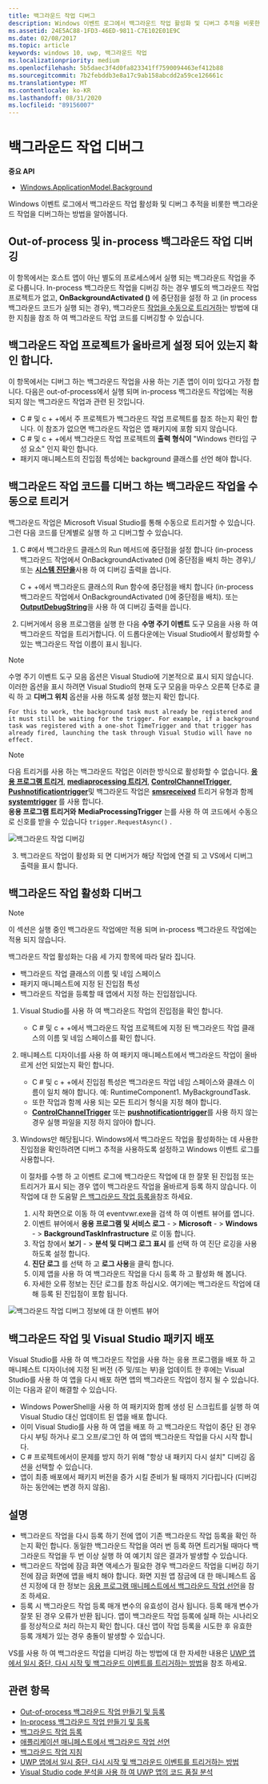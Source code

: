 ```yaml
---
title: 백그라운드 작업 디버그
description: Windows 이벤트 로그에서 백그라운드 작업 활성화 및 디버그 추적을 비롯한 백그라운드 작업을 디버그하는 방법을 알아봅니다.
ms.assetid: 24E5AC88-1FD3-46ED-9811-C7E102E01E9C
ms.date: 02/08/2017
ms.topic: article
keywords: windows 10, uwp, 백그라운드 작업
ms.localizationpriority: medium
ms.openlocfilehash: 5b5daec3f4d0fa823341ff7590094463ef412b88
ms.sourcegitcommit: 7b2febddb3e8a17c9ab158abcdd2a59ce126661c
ms.translationtype: MT
ms.contentlocale: ko-KR
ms.lasthandoff: 08/31/2020
ms.locfileid: "89156007"
---
```

# <a name="debug-a-background-task"></a>백그라운드 작업 디버그


**중요 API**
-   [Windows.ApplicationModel.Background](/uwp/api/Windows.ApplicationModel.Background)

Windows 이벤트 로그에서 백그라운드 작업 활성화 및 디버그 추적을 비롯한 백그라운드 작업을 디버그하는 방법을 알아봅니다.

## <a name="debugging-out-of-process-vs-in-process-background-tasks"></a>Out-of-process 및 in-process 백그라운드 작업 디버깅
이 항목에서는 호스트 앱이 아닌 별도의 프로세스에서 실행 되는 백그라운드 작업을 주로 다룹니다. In-process 백그라운드 작업을 디버깅 하는 경우 별도의 백그라운드 작업 프로젝트가 없고, **OnBackgroundActivated ()** 에 중단점을 설정 하 고 (in process 백그라운드 코드가 실행 되는 경우), 백그라운드 [작업을 수동으로 트리거하](#trigger-background-tasks-manually-to-debug-background-task-code)는 방법에 대 한 지침을 참조 하 여 백그라운드 작업 코드를 디버깅할 수 있습니다.

## <a name="make-sure-the-background-task-project-is-set-up-correctly"></a>백그라운드 작업 프로젝트가 올바르게 설정 되어 있는지 확인 합니다.

이 항목에서는 디버그 하는 백그라운드 작업을 사용 하는 기존 앱이 이미 있다고 가정 합니다. 다음은 out-of-process에서 실행 되며 in-process 백그라운드 작업에는 적용 되지 않는 백그라운드 작업과 관련 된 것입니다.

-   C # 및 c + +에서 주 프로젝트가 백그라운드 작업 프로젝트를 참조 하는지 확인 합니다. 이 참조가 없으면 백그라운드 작업은 앱 패키지에 포함 되지 않습니다.
-   C # 및 c + +에서 백그라운드 작업 프로젝트의 **출력 형식이** "Windows 런타임 구성 요소" 인지 확인 합니다.
-   패키지 매니페스트의 진입점 특성에는 background 클래스를 선언 해야 합니다.

## <a name="trigger-background-tasks-manually-to-debug-background-task-code"></a>백그라운드 작업 코드를 디버그 하는 백그라운드 작업을 수동으로 트리거

백그라운드 작업은 Microsoft Visual Studio를 통해 수동으로 트리거할 수 있습니다. 그런 다음 코드를 단계별로 실행 하 고 디버그할 수 있습니다.

1.  C #에서 백그라운드 클래스의 Run 메서드에 중단점을 설정 합니다 (in-process 백그라운드 작업에서 OnBackgroundActivated ()에 중단점을 배치 하는 경우),/또는 [**시스템 진단을**](/dotnet/api/system.diagnostics)사용 하 여 디버깅 출력을 씁니다.

    C + +에서 백그라운드 클래스의 Run 함수에 중단점을 배치 합니다 (in-process 백그라운드 작업에서 OnBackgroundActivated ()에 중단점을 배치). 또는 [**OutputDebugString**](/windows/desktop/api/debugapi/nf-debugapi-outputdebugstringw)을 사용 하 여 디버깅 출력을 씁니다.

2.  디버거에서 응용 프로그램을 실행 한 다음 **수명 주기 이벤트** 도구 모음을 사용 하 여 백그라운드 작업을 트리거합니다. 이 드롭다운에는 Visual Studio에서 활성화할 수 있는 백그라운드 작업 이름이 표시 됩니다.

> [!NOTE]
> 수명 주기 이벤트 도구 모음 옵션은 Visual Studio에 기본적으로 표시 되지 않습니다. 이러한 옵션을 표시 하려면 Visual Studio의 현재 도구 모음을 마우스 오른쪽 단추로 클릭 하 고 **디버그 위치** 옵션을 사용 하도록 설정 했는지 확인 합니다.

    For this to work, the background task must already be registered and it must still be waiting for the trigger. For example, if a background task was registered with a one-shot TimeTrigger and that trigger has already fired, launching the task through Visual Studio will have no effect.

> [!Note]
> 다음 트리거를 사용 하는 백그라운드 작업은 이러한 방식으로 활성화할 수 없습니다. [**응용 프로그램 트리거**](/uwp/api/windows.applicationmodel.background.applicationtrigger), [**mediaprocessing 트리거**](/uwp/api/windows.applicationmodel.background.mediaprocessingtrigger), [**ControlChannelTrigger**](/uwp/api/Windows.Networking.Sockets.ControlChannelTrigger), [**Pushnotificationtrigger**](/uwp/api/Windows.ApplicationModel.Background.PushNotificationTrigger)및 백그라운드 작업은 [**smsreceived**](/uwp/api/Windows.ApplicationModel.Background.SystemTriggerType) 트리거 유형과 함께 [**systemtrigger**](/uwp/api/Windows.ApplicationModel.Background.SystemTrigger) 를 사용 합니다.  
> **응용 프로그램 트리거와** **MediaProcessingTrigger** 는를 사용 하 여 코드에서 수동으로 신호를 받을 수 있습니다 `trigger.RequestAsync()` .

![백그라운드 작업 디버깅](images/debugging-activation.png)

3.  백그라운드 작업이 활성화 되 면 디버거가 해당 작업에 연결 되 고 VS에서 디버그 출력을 표시 합니다.

## <a name="debug-background-task-activation"></a>백그라운드 작업 활성화 디버그

> [!NOTE]
> 이 섹션은 실행 중인 백그라운드 작업에만 적용 되며 in-process 백그라운드 작업에는 적용 되지 않습니다.

백그라운드 작업 활성화는 다음 세 가지 항목에 따라 달라 집니다.

-   백그라운드 작업 클래스의 이름 및 네임 스페이스
-   패키지 매니페스트에 지정 된 진입점 특성
-   백그라운드 작업을 등록할 때 앱에서 지정 하는 진입점입니다.

1.  Visual Studio를 사용 하 여 백그라운드 작업의 진입점을 확인 합니다.

    -   C # 및 c + +에서 백그라운드 작업 프로젝트에 지정 된 백그라운드 작업 클래스의 이름 및 네임 스페이스를 확인 합니다.

2.  매니페스트 디자이너를 사용 하 여 패키지 매니페스트에서 백그라운드 작업이 올바르게 선언 되었는지 확인 합니다.

    -   C # 및 c + +에서 진입점 특성은 백그라운드 작업 네임 스페이스와 클래스 이름이 일치 해야 합니다. 예: RuntimeComponent1. MyBackgroundTask.
    -   또한 작업과 함께 사용 되는 모든 트리거 형식을 지정 해야 합니다.
    -   [**ControlChannelTrigger**](/uwp/api/Windows.Networking.Sockets.ControlChannelTrigger) 또는 [**pushnotificationtrigger**](/uwp/api/Windows.ApplicationModel.Background.PushNotificationTrigger)를 사용 하지 않는 경우 실행 파일을 지정 하지 않아야 합니다.

3.  Windows만 해당됩니다. Windows에서 백그라운드 작업을 활성화하는 데 사용한 진입점을 확인하려면 디버그 추적을 사용하도록 설정하고 Windows 이벤트 로그를 사용합니다.

    이 절차를 수행 하 고 이벤트 로그에 백그라운드 작업에 대 한 잘못 된 진입점 또는 트리거가 표시 되는 경우 앱이 백그라운드 작업을 올바르게 등록 하지 않습니다. 이 작업에 대 한 도움말 [은 백그라운드 작업 등록을](register-a-background-task.md)참조 하세요.

    1.  시작 화면으로 이동 하 여 eventvwr.exe을 검색 하 여 이벤트 뷰어를 엽니다.
    2.  이벤트 뷰어에서 **응용 프로그램 및 서비스 로그**  - &gt; **Microsoft**  - &gt; **Windows**  - &gt; **BackgroundTaskInfrastructure** 로 이동 합니다.
    3.  작업 창에서 **보기**  - &gt; **분석 및 디버그 로그 표시** 를 선택 하 여 진단 로깅을 사용 하도록 설정 합니다.
    4.  **진단 로그** 를 선택 하 고 **로그 사용**을 클릭 합니다.
    5.  이제 앱을 사용 하 여 백그라운드 작업을 다시 등록 하 고 활성화 해 봅니다.
    6.  자세한 오류 정보는 진단 로그를 참조 하십시오. 여기에는 백그라운드 작업에 대해 등록 된 진입점이 포함 됩니다.

![백그라운드 작업 디버그 정보에 대 한 이벤트 뷰어](images/event-viewer.png)

## <a name="background-tasks-and-visual-studio-package-deployment"></a>백그라운드 작업 및 Visual Studio 패키지 배포

Visual Studio를 사용 하 여 백그라운드 작업을 사용 하는 응용 프로그램을 배포 하 고 매니페스트 디자이너에 지정 된 버전 (주 및/또는 부)을 업데이트 한 후에는 Visual Studio를 사용 하 여 앱을 다시 배포 하면 앱의 백그라운드 작업이 정지 될 수 있습니다. 이는 다음과 같이 해결할 수 있습니다.

-   Windows PowerShell을 사용 하 여 패키지와 함께 생성 된 스크립트를 실행 하 여 Visual Studio 대신 업데이트 된 앱을 배포 합니다.
-   이미 Visual Studio를 사용 하 여 앱을 배포 하 고 백그라운드 작업이 중단 된 경우 다시 부팅 하거나 로그 오프/로그인 하 여 앱의 백그라운드 작업을 다시 시작 합니다.
-   C # 프로젝트에서이 문제를 방지 하기 위해 "항상 내 패키지 다시 설치" 디버깅 옵션을 선택할 수 있습니다.
-   앱이 최종 배포에서 패키지 버전을 증가 시킬 준비가 될 때까지 기다립니다 (디버깅 하는 동안에는 변경 하지 않음).

## <a name="remarks"></a>설명

-   백그라운드 작업을 다시 등록 하기 전에 앱이 기존 백그라운드 작업 등록을 확인 하는지 확인 합니다. 동일한 백그라운드 작업을 여러 번 등록 하면 트리거될 때마다 백그라운드 작업을 두 번 이상 실행 하 여 예기치 않은 결과가 발생할 수 있습니다.
-   백그라운드 작업에 잠금 화면 액세스가 필요한 경우 백그라운드 작업을 디버깅 하기 전에 잠금 화면에 앱을 배치 해야 합니다. 화면 지원 앱 잠금에 대 한 매니페스트 옵션 지정에 대 한 정보는 [응용 프로그램 매니페스트에서 백그라운드 작업 선언](declare-background-tasks-in-the-application-manifest.md)을 참조 하세요.
-   등록 시 백그라운드 작업 등록 매개 변수의 유효성이 검사 됩니다. 등록 매개 변수가 잘못 된 경우 오류가 반환 됩니다. 앱이 백그라운드 작업 등록에 실패 하는 시나리오를 정상적으로 처리 하는지 확인 합니다. 대신 앱이 작업 등록을 시도한 후 유효한 등록 개체가 있는 경우 충돌이 발생할 수 있습니다.

VS를 사용 하 여 백그라운드 작업을 디버깅 하는 방법에 대 한 자세한 내용은 [UWP 앱에서 일시 중단, 다시 시작 및 백그라운드 이벤트를 트리거하는 방법](/visualstudio/debugger/how-to-trigger-suspend-resume-and-background-events-for-windows-store-apps-in-visual-studio?view=vs-2015)을 참조 하세요.

## <a name="related-topics"></a>관련 항목

* [Out-of-process 백그라운드 작업 만들기 및 등록](create-and-register-a-background-task.md)
* [In-process 백그라운드 작업 만들기 및 등록](create-and-register-an-inproc-background-task.md)
* [백그라운드 작업 등록](register-a-background-task.md)
* [애플리케이션 매니페스트에서 백그라운드 작업 선언](declare-background-tasks-in-the-application-manifest.md)
* [백그라운드 작업 지침](guidelines-for-background-tasks.md)
* [UWP 앱에서 일시 중단, 다시 시작 및 백그라운드 이벤트를 트리거하는 방법](/visualstudio/debugger/how-to-trigger-suspend-resume-and-background-events-for-windows-store-apps-in-visual-studio?view=vs-2015)
* [Visual Studio code 분석을 사용 하 여 UWP 앱의 코드 품질 분석](/visualstudio/test/analyze-the-code-quality-of-store-apps-using-visual-studio-static-code-analysis?view=vs-2015)

 

 